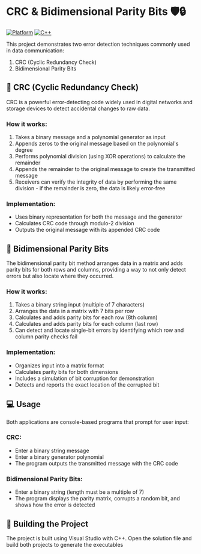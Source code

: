# CRC & Bidimensional Parity Bits 🛡️🔒

[![Platform](https://img.shields.io/badge/Platform-Windows-brightgreen.svg)](https://www.microsoft.com/windows)
[![C++](https://img.shields.io/badge/C++-17-blue.svg)](https://isocpp.org/)

This project demonstrates two error detection techniques commonly used in data communication:

1. CRC (Cyclic Redundancy Check)
2. Bidimensional Parity Bits

## 🔄 CRC (Cyclic Redundancy Check)

CRC is a powerful error-detecting code widely used in digital networks and storage devices to detect accidental changes to raw data.

### How it works:

1. Takes a binary message and a polynomial generator as input
2. Appends zeros to the original message based on the polynomial's degree
3. Performs polynomial division (using XOR operations) to calculate the remainder
4. Appends the remainder to the original message to create the transmitted message
5. Receivers can verify the integrity of data by performing the same division - if the remainder is zero, the data is likely error-free

### Implementation:

-   Uses binary representation for both the message and the generator
-   Calculates CRC code through modulo-2 division
-   Outputs the original message with its appended CRC code

## 🔲 Bidimensional Parity Bits

The bidimensional parity bit method arranges data in a matrix and adds parity bits for both rows and columns, providing a way to not only detect errors but also locate where they occurred.

### How it works:

1. Takes a binary string input (multiple of 7 characters)
2. Arranges the data in a matrix with 7 bits per row
3. Calculates and adds parity bits for each row (8th column)
4. Calculates and adds parity bits for each column (last row)
5. Can detect and locate single-bit errors by identifying which row and column parity checks fail

### Implementation:

-   Organizes input into a matrix format
-   Calculates parity bits for both dimensions
-   Includes a simulation of bit corruption for demonstration
-   Detects and reports the exact location of the corrupted bit

## 💻 Usage

Both applications are console-based programs that prompt for user input:

### CRC:

-   Enter a binary string message
-   Enter a binary generator polynomial
-   The program outputs the transmitted message with the CRC code

### Bidimensional Parity Bits:

-   Enter a binary string (length must be a multiple of 7)
-   The program displays the parity matrix, corrupts a random bit, and shows how the error is detected

## 🔨 Building the Project

The project is built using Visual Studio with C++. Open the solution file and build both projects to generate the executables
